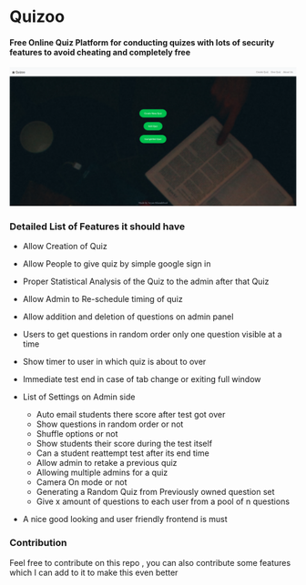 # Quizoo
#### Free Online Quiz Platform for conducting quizes with lots of security features to avoid cheating and completely free   

<img src="ReadmeAssets/1.png">
</img>    
      
      
### Detailed List of Features it should have 
* Allow Creation of Quiz
* Allow People to give quiz by simple google sign in
* Proper Statistical Analysis of the Quiz to the admin after that Quiz
* Allow Admin to Re-schedule timing of quiz
* Allow addition and deletion of questions on admin panel
* Users to get questions in random order only one question visible at a time
* Show timer to user in which quiz is about to over
* Immediate test end in case of tab change or exiting full window
* List of Settings on Admin side
  * Auto email students there score after test got over
  * Show questions in random order or not
  * Shuffle options or not
  * Show students their score during the test itself
  * Can a student reattempt test after its end time
  * Allow admin to retake a previous quiz
  * Allowing multiple admins for a quiz
  * Camera On mode or not
  * Generating a Random Quiz from Previously owned question set 
  * Give x amount of questions to each user from a pool of n questions

 * A nice good looking and user friendly frontend is must
 



### Contribution
Feel free to contribute on this repo , you can also contribute some features which I can add to it to make this even better
